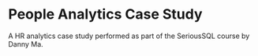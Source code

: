 # People Analytics Case Study
A HR analytics case study performed as part of the SeriousSQL course by Danny Ma.
